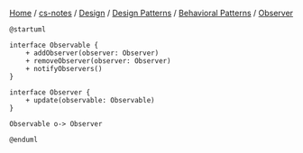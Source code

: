 [Home](https://mengxianbin.github.io) /
[cs-notes](https://mengxianbin.github.io/cs-notes/site) /
[Design](https://mengxianbin.github.io/cs-notes/site/Design) /
[Design Patterns](https://mengxianbin.github.io/cs-notes/site/Design/Design%20Patterns) /
[Behavioral Patterns](https://mengxianbin.github.io/cs-notes/site/Design/Design%20Patterns/Behavioral%20Patterns) /
[Observer](https://mengxianbin.github.io/cs-notes/site/Design/Design%20Patterns/Behavioral%20Patterns/Observer)

```puml
@startuml

interface Observable {
    + addObserver(observer: Observer)
    + removeObserver(observer: Observer)
    + notifyObservers()
}

interface Observer {
    + update(observable: Observable)
}

Observable o-> Observer

@enduml
```
